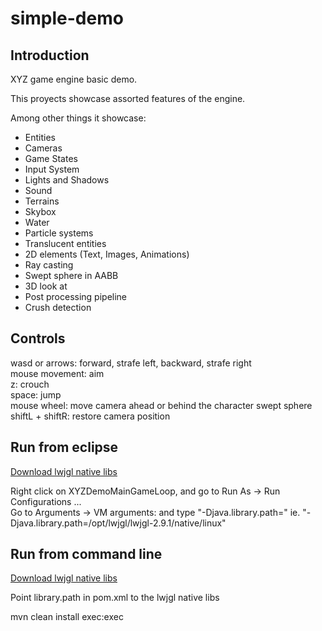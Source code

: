 # simple-demo

## Introduction
XYZ game engine basic demo.

This proyects showcase assorted features of the engine.

Among other things it showcase:

* Entities
* Cameras
* Game States
* Input System
* Lights and Shadows
* Sound
* Terrains
* Skybox
* Water
* Particle systems
* Translucent entities
* 2D elements (Text, Images, Animations)
* Ray casting
* Swept sphere in AABB
* 3D look at
* Post processing pipeline
* Crush detection

## Controls

wasd or arrows: forward, strafe left, backward, strafe right  
mouse movement: aim  
z: crouch  
space: jump  
mouse wheel: move camera ahead or behind the character swept sphere  
shiftL + shiftR: restore camera position  

## Run from eclipse

[Download lwjgl native libs](https://sourceforge.net/projects/java-game-lib/files/Official%20Releases/LWJGL%202.9.1/lwjgl-2.9.1.zip/download)

Right click on XYZDemoMainGameLoop, and go to Run As -> Run Configurations ...  
Go to Arguments -> VM arguments: and type "-Djava.library.path=<path to lwjgl native libs>" ie. "-Djava.library.path=/opt/lwjgl/lwjgl-2.9.1/native/linux"

## Run from command line

[Download lwjgl native libs](https://sourceforge.net/projects/java-game-lib/files/Official%20Releases/LWJGL%202.9.1/lwjgl-2.9.1.zip/download)

Point library.path in pom.xml to the lwjgl native libs

mvn clean install exec:exec
